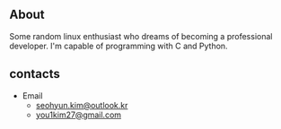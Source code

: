 ## About
Some random linux enthusiast who dreams of becoming a professional developer.
I'm capable of programming with C and Python.

## contacts
 - Email
   - seohyun.kim@outlook.kr
   - you1kim27@gmail.com
<!---
EricKim27/EricKim27 is a ✨ special ✨ repository because its `README.md` (this file) appears on your GitHub profile.
You can click the Preview link to take a look at your changes.
--->
